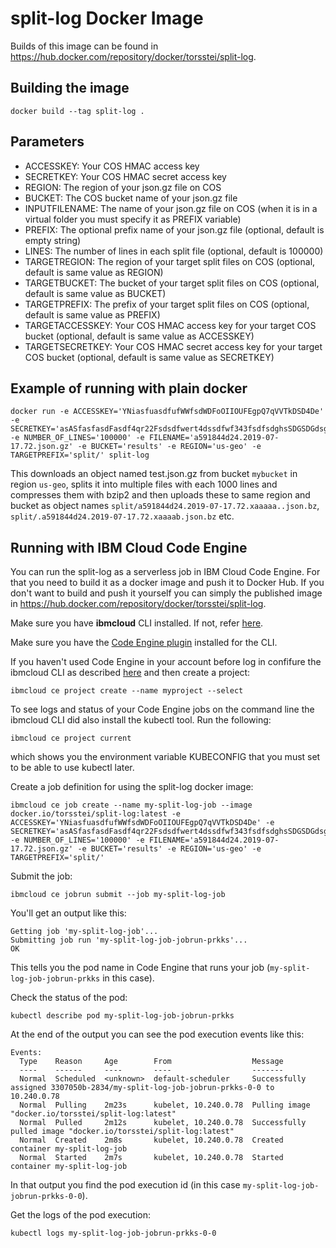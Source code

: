 
# split-log Docker Image
Builds of this image can be found in https://hub.docker.com/repository/docker/torsstei/split-log.

## Building the image
```
docker build --tag split-log .
```

## Parameters

 - ACCESSKEY: Your COS HMAC access key
 - SECRETKEY: Your COS HMAC secret access key
 - REGION: The region of your json.gz file on COS
 - BUCKET: The COS bucket name of your json.gz file
 - INPUTFILENAME: The name of your json.gz file on COS (when it is in a virtual folder you must specify it as PREFIX variable)
 - PREFIX: The optional prefix name of your json.gz file (optional, default is empty string)
 - LINES: The number of lines in each split file (optional, default is 100000)
 - TARGETREGION: The region of your target split files on COS (optional, default is same value as REGION)
 - TARGETBUCKET: The bucket of your target split files on COS (optional, default is same value as BUCKET)
 - TARGETPREFIX: The prefix of your target split files on COS (optional, default is same value as PREFIX)
 - TARGETACCESSKEY: Your COS HMAC access key for your target COS bucket (optional, default is same value as ACCESSKEY)
 - TARGETSECRETKEY: Your COS HMAC secret access key for your target COS bucket (optional, default is same value as SECRETKEY)

## Example of running with plain docker

```shell
docker run -e ACCESSKEY='YNiasfuasdfufWWfsdWDFoOIIOUFEgpQ7qVVTkDSD4De' -e SECRETKEY='asASfasfasdFasdf4qr22Fsdsdfwert4dssdfwf343fsdfsdghsSDGSDGdsg' -e NUMBER_OF_LINES='100000' -e FILENAME='a591844d24.2019-07-17.72.json.gz' -e BUCKET='results' -e REGION='us-geo' -e TARGETPREFIX='split/' split-log
```

This downloads an object named test.json.gz from bucket `mybucket` in region `us-geo`, splits it into multiple files with each 1000 lines and compresses them with bzip2 and then uploads these to same region and bucket as object names `split/a591844d24.2019-07-17.72.xaaaaa..json.bz`, `split/.a591844d24.2019-07-17.72.xaaaab.json.bz` etc.

## Running with IBM Cloud Code Engine

You can run the split-log as a serverless job in IBM Cloud Code Engine. For that you need to build it as a docker image and push it to Docker Hub. If you don't want to build and push it yourself you can simply the published image in https://hub.docker.com/repository/docker/torsstei/split-log.

Make sure you have **ibmcloud** CLI installed. If not, refer [here](https://cloud.ibm.com/docs/cli?topic=cli-install-ibmcloud-cli).

Make sure you have the [Code Engine plugin](https://cloud.ibm.com/codeengine/cli) installed for the CLI.

If you haven't used Code Engine in your account before log in confifure the ibmcloud CLI as described [here](https://cloud.ibm.com/docs/codeengine?topic=codeengine-install-cli) and then create a project:
```
ibmcloud ce project create --name myproject --select
```

To see logs and status of your Code Engine jobs on the command line the ibmcloud CLI did also install the kubectl tool. Run the following:
```
ibmcloud ce project current
```
which shows you the environment variable KUBECONFIG that you must set to be able to use kubectl later.

Create a job definition for using the split-log docker image:
```
ibmcloud ce job create --name my-split-log-job --image docker.io/torsstei/split-log:latest -e ACCESSKEY='YNiasfuasdfufWWfsdWDFoOIIOUFEgpQ7qVVTkDSD4De' -e SECRETKEY='asASfasfasdFasdf4qr22Fsdsdfwert4dssdfwf343fsdfsdghsSDGSDGdsg' -e NUMBER_OF_LINES='100000' -e FILENAME='a591844d24.2019-07-17.72.json.gz' -e BUCKET='results' -e REGION='us-geo' -e TARGETPREFIX='split/'
```

Submit the job:
```
ibmcloud ce jobrun submit --job my-split-log-job
```
You'll get an output like this:
```
Getting job 'my-split-log-job'...
Submitting job run 'my-split-log-job-jobrun-prkks'...
OK
```
This tells you the pod name in Code Engine that runs your job (`my-split-log-job-jobrun-prkks` in this case).

Check the status of the pod:
```
kubectl describe pod my-split-log-job-jobrun-prkks
```
At the end of the output you can see the pod execution events like this:
```
Events:
  Type    Reason     Age        From                  Message
  ----    ------     ----       ----                  -------
  Normal  Scheduled  <unknown>  default-scheduler     Successfully assigned 3307050b-2834/my-split-log-job-jobrun-prkks-0-0 to 10.240.0.78
  Normal  Pulling    2m23s      kubelet, 10.240.0.78  Pulling image "docker.io/torsstei/split-log:latest"
  Normal  Pulled     2m12s      kubelet, 10.240.0.78  Successfully pulled image "docker.io/torsstei/split-log:latest"
  Normal  Created    2m8s       kubelet, 10.240.0.78  Created container my-split-log-job
  Normal  Started    2m7s       kubelet, 10.240.0.78  Started container my-split-log-job
```
In that output you find the pod execution id (in this case `my-split-log-job-jobrun-prkks-0-0`).


Get the logs of the pod execution:
```
kubectl logs my-split-log-job-jobrun-prkks-0-0
```


